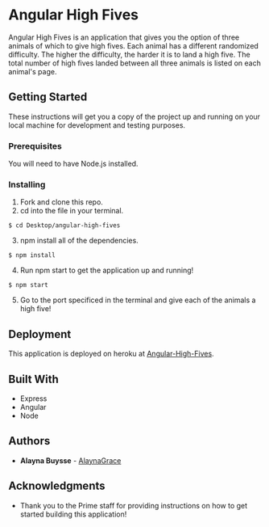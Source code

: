 # Angular High Fives

Angular High Fives is an application that gives you the option of three animals of which to give high fives. Each animal has a different randomized difficulty. The higher the difficulty, the harder it is to land a high five. The total number of high fives landed between all three animals is listed on each animal's page.

## Getting Started

These instructions will get you a copy of the project up and running on your local machine for development and testing purposes.

### Prerequisites

You will need to have Node.js installed.

### Installing

1. Fork and clone this repo.
2. cd into the file in your terminal.

```
$ cd Desktop/angular-high-fives
```

3. npm install all of the dependencies.

```
$ npm install
```

4. Run npm start to get the application up and running!

```
$ npm start
```

5. Go to the port specificed in the terminal and give each of the animals a high five!

## Deployment

This application is deployed on heroku at [Angular-High-Fives](https://angular-high-fives.herokuapp.com/).

## Built With

* Express
* Angular
* Node

## Authors

* **Alayna Buysse** - [AlaynaGrace](https://github.com/AlaynaGrace)

## Acknowledgments

* Thank you to the Prime staff for providing instructions on how to get started building this application!
